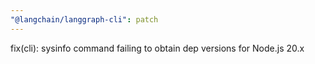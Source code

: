 ```yaml
---
"@langchain/langgraph-cli": patch
---
```


fix(cli): sysinfo command failing to obtain dep versions for Node.js 20.x
